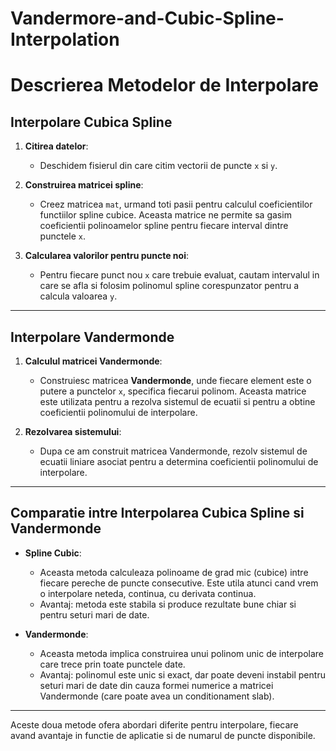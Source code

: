 # Vandermore-and-Cubic-Spline-Interpolation
# Descrierea Metodelor de Interpolare

## Interpolare Cubica Spline

1. **Citirea datelor**:
   - Deschidem fisierul din care citim vectorii de puncte `x` si `y`.

2. **Construirea matricei spline**:
   - Creez matricea `mat`, urmand toti pasii pentru calculul coeficientilor functiilor spline cubice. Aceasta matrice ne permite sa gasim coeficientii polinoamelor spline pentru fiecare interval dintre punctele `x`.

3. **Calcularea valorilor pentru puncte noi**:
   - Pentru fiecare punct nou `x` care trebuie evaluat, cautam intervalul in care se afla si folosim polinomul spline corespunzator pentru a calcula valoarea `y`.

---

## Interpolare Vandermonde

1. **Calculul matricei Vandermonde**:
   - Construiesc matricea **Vandermonde**, unde fiecare element este o putere a punctelor `x`, specifica fiecarui polinom. Aceasta matrice este utilizata pentru a rezolva sistemul de ecuatii si pentru a obtine coeficientii polinomului de interpolare.

2. **Rezolvarea sistemului**:
   - Dupa ce am construit matricea Vandermonde, rezolv sistemul de ecuatii liniare asociat pentru a determina coeficientii polinomului de interpolare.

---

## Comparatie intre Interpolarea Cubica Spline si Vandermonde

- **Spline Cubic**:
   - Aceasta metoda calculeaza polinoame de grad mic (cubice) intre fiecare pereche de puncte consecutive. Este utila atunci cand vrem o interpolare neteda, continua, cu derivata continua.
   - Avantaj: metoda este stabila si produce rezultate bune chiar si pentru seturi mari de date.

- **Vandermonde**:
   - Aceasta metoda implica construirea unui polinom unic de interpolare care trece prin toate punctele date.
   - Avantaj: polinomul este unic si exact, dar poate deveni instabil pentru seturi mari de date din cauza formei numerice a matricei Vandermonde (care poate avea un conditionament slab).

---

Aceste doua metode ofera abordari diferite pentru interpolare, fiecare avand avantaje in functie de aplicatie si de numarul de puncte disponibile.
